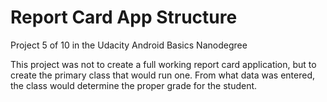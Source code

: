 # Report Card App Structure
Project 5 of 10 in the Udacity Android Basics Nanodegree

This project was not to create a full working report card application, but to create the primary class that would run one. From what data was entered, the class would determine the proper grade for the student. 
